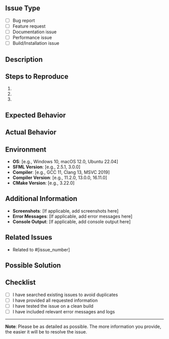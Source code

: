 ## Issue Type
<!-- Please delete options that are not relevant -->
- [ ] Bug report
- [ ] Feature request
- [ ] Documentation issue
- [ ] Performance issue
- [ ] Build/Installation issue

## Description
<!-- Please provide a clear and concise description of the issue -->

## Steps to Reproduce
<!-- Please provide detailed steps to reproduce the issue -->
1. 
2. 
3. 

## Expected Behavior
<!-- Please describe what you expected to happen -->

## Actual Behavior
<!-- Please describe what actually happened -->

## Environment
<!-- Please provide details about your environment -->
- **OS**: [e.g., Windows 10, macOS 12.0, Ubuntu 22.04]
- **SFML Version**: [e.g., 2.5.1, 3.0.0]
- **Compiler**: [e.g., GCC 11, Clang 13, MSVC 2019]
- **Compiler Version**: [e.g., 11.2.0, 13.0.0, 16.11.0]
- **CMake Version**: [e.g., 3.22.0]

## Additional Information
<!-- Please provide any additional information that might be helpful -->
- **Screenshots**: [If applicable, add screenshots here]
- **Error Messages**: [If applicable, add error messages here]
- **Console Output**: [If applicable, add console output here]

## Related Issues
<!-- Please link any related issues here -->
- Related to #[issue_number]

## Possible Solution
<!-- If you have suggestions on a fix for the bug, please describe it here -->

## Checklist
<!-- Please ensure you have completed the following -->
- [ ] I have searched existing issues to avoid duplicates
- [ ] I have provided all requested information
- [ ] I have tested the issue on a clean build
- [ ] I have included relevant error messages and logs

---

**Note**: Please be as detailed as possible. The more information you provide, the easier it will be to resolve the issue.
